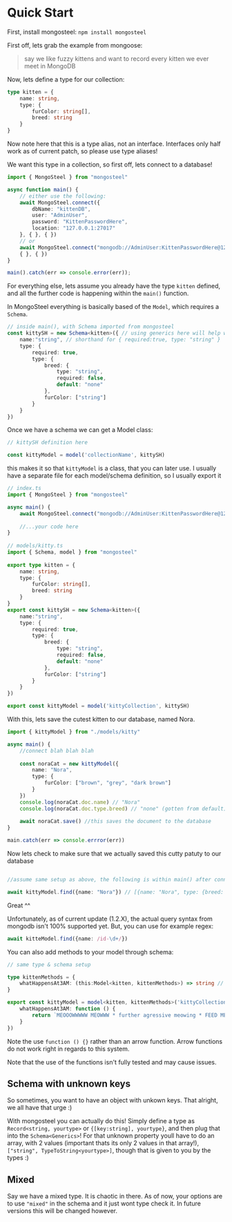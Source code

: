 # Quick Start

First, install mongosteel: `npm install mongosteel`

First off, lets grab the example from mongoose:
> say we like fuzzy kittens and want to record every kitten we ever meet in MongoDB

Now, lets define a type for our collection:

```ts
type kitten = {
    name: string,
    type: {
        furColor: string[],
        breed: string        
    }
}
```
Now note here that this is a type alias, not an interface. Interfaces only half work as of current patch, so please use type aliases!

We want this type in a collection, so first off, lets connect to a database!

```ts
import { MongoSteel } from "mongosteel"

async function main() {
    // either use the following:
    await MongoSteel.connect({ 
        dbName: "kittenDB", 
        user: "AdminUser", 
        password: "KittenPasswordHere", 
        location: "127.0.0.1:27017"
    }, { }, { })
    // or
    await MongoSteel.connect("mongodb://AdminUser:KittenPasswordHere@127.0.0.1:27017/kittenDB", 
    { }, { })
}

main().catch(err => console.error(err));
```

For everything else, lets assume you already have the type `kitten` defined, and all the further code is happening within the `main()` function.

In MongoSteel everything is basically based of the `Model`, which requires a `Schema`.

```ts
// inside main(), with Schema imported from mongosteel
const kittySH = new Schema<kitten>({ // using generics here will help with typings
    name:"string", // shorthand for { required:true, type: "string" }
    type: {
        required: true,
        type: {
            breed: {
				type: "string",
				required: false,
				default: "none"
			},
            furColor: ["string"]
        }
    }
})
```

Once we have a schema we can get a Model class:

```ts
// kittySH definition here

const kittyModel = model('collectionName', kittySH)

```

this makes it so that `kittyModel` is a class, that you can later use. I usually have a separate file for each model/schema definition, so I usually export it

```ts
// index.ts
import { MongoSteel } from "mongosteel"

async main() {
	await MongoSteel.connect("mongodb://AdminUser:KittenPasswordHere@127.0.0.1:27017/kittenDB")
	
	//...your code here
}
							 
// models/kitty.ts
import { Schema, model } from "mongosteel"
							 
export type kitten = {
    name: string,
    type: {
        furColor: string[],
        breed: string        
    }
}
export const kittySH = new Schema<kitten>({
    name:"string",
    type: {
        required: true,
        type: {
            breed: {
				type: "string",
				required: false,
				default: "none"
			},
            furColor: ["string"]
        }
    }
}) 

export const kittyModel = model('kittyCollection', kittySH)
```

With this, lets save the cutest kitten to our database, named Nora. 

```ts
import { kittyModel } from "./models/kitty"

async main() {
	//connect blah blah blah
	
	const noraCat = new kittyModel({
		name: "Nora",
		type: {
			furColor: ["brown", "grey", "dark brown"]
		}		
	})
	console.log(noraCat.doc.name) // "Nora"
	console.log(noraCat.doc.type.breed) // "none" (gotten from default)
	
	await noraCat.save() //this saves the document to the database
}

main.catch(err => console.errror(err))
```

Now lets check to make sure that we actually saved this cutty patuty to our database

```ts

//assume same setup as above, the following is within main() after connection definition

await kittyModel.find({name: "Nora"}) // [{name: "Nora", type: {breed: "none", furColor: ["brown", "grey", "dark brown"]}}]
```
Great ^^

Unfortunately, as of current update (1.2.X), the actual query syntax from mongodb isn't 100% supported yet. But, you can use for example regex:

```ts
await kitteModel.find({name: /id-\d+/})
```

You can also add methods to your model through schema:

```ts
// same type & schema setup

type kittenMethods = {
    whatHappensAt3AM: (this:Model<kitten, kittenMethods>) => string // as of current patch you need to define 'this' yourself, and there isn't type checking for this, though in the future this may be fixed
}

export const kittyModel = model<kitten, kittenMethods>('kittyCollection', kittySH, {
    whatHappensAt3AM: function () {
        return `MEOOOWWWWW MEOWWW * further agressive meowing * FEED MEEEE!!! I ${this.doc.name} DECLARE THAT THIS IS PURE TORTURE! I HAVE NEVER IN MY LIFE BEEN FED BEFORE!`
    }
})
```

Note the use `function () {}` rather than an arrow function. Arrow functions do not work right in regards to this system.

Note that the use of the functions isn't fully tested and may cause issues.

## Schema with unknown keys

So sometimes, you want to have an object with unkown keys. That alright, we all have that urge :)

With mongosteel you can actually do this! Simply define a type as `Record<string, yourtype>` or `{[key:string], yourtype}`, and then plug that into the `Schema<Generics>`! For that unknown property youll have to do an array, with 2 values (important thats its only 2 values in that array!), `["string", TypeToString<yourtype>]`, though that is given to you by the types :)

## Mixed

Say we have a mixed type. It is chaotic in there. As of now, your options are to use `"mixed"` in the schema and it just wont type check it. In future versions this will be changed however.
